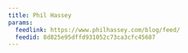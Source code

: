 ```yaml
---
title: Phil Hassey
params:
  feedlink: https://www.philhassey.com/blog/feed/
  feedid: 8d825e95dffd931052c73ca3cfc45687
---
```

